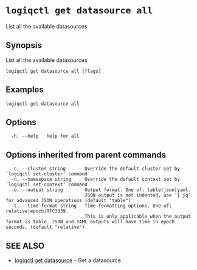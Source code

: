 # `logiqctl get datasource all`

List all the available datasources

## Synopsis

List all the available datasources

```
logiqctl get datasource all [flags]
```

## Examples

```
logiqctl get datasource all
```

## Options

```
  -h, --help   help for all
```

## Options inherited from parent commands

```
  -c, --cluster string       Override the default cluster set by `logiqctl set-cluster' command
  -n, --namespace string     Override the default context set by `logiqctl set-context' command
  -o, --output string        Output format. One of: table|json|yaml. 
                             JSON output is not indented, use '| jq' for advanced JSON operations (default "table")
  -t, --time-format string   Time formatting options. One of: relative|epoch|RFC3339. 
                             This is only applicable when the output format is table. JSON and YAML outputs will have time in epoch seconds. (default "relative")
```

## SEE ALSO

* [logiqctl get datasource](/get/logiqctl_get_datasource)	 - Get a datasource

